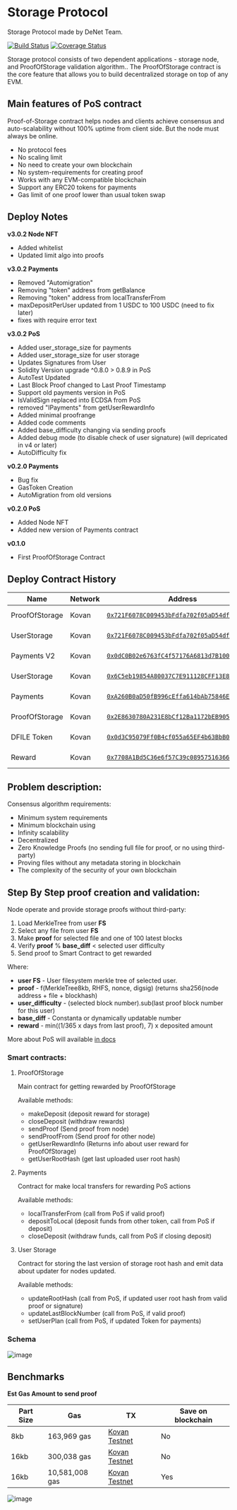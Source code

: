 # Storage Protocol

Storage Protocol made by DeNet Team.

[![Build Status](https://github.com/denetpro/storage-protocol/workflows/CI/badge.svg)](https://github.com/denetpro/storage-protocol/actions)
[![Coverage Status](https://coveralls.io/repos/github/denetpro/storage-protocol/badge.svg?branch=to-deploy)](https://coveralls.io/github/denetpro/storage-protocol/?branch=to-deploy)

Storage protocol consists of two dependent applications - storage node, and ProofOfStorage validation algorithm.. The ProofOfStorage contract is the core feature that allows you to build decentralized storage on top of any EVM.

## Main features of PoS contract

Proof-of-Storage contract helps nodes and clients achieve consensus and auto-scalability without 100% uptime from client side. But the node must always be online.

- No protocol fees
- No scaling limit
- No need to create your own blockchain
- No system-requirements for creating proof 
- Works with any EVM-compatible blockchain
- Support any ERC20 tokens for payments
- Gas limit of one proof lower than usual token swap

## Deploy Notes

**v3.0.2 Node NFT**
- Added whitelist
- Updated limit algo into proofs

**v3.0.2 Payments**
- Removed "Automigration"
- Removing "token" address from getBalance
- Removing "token" address from localTransferFrom
- maxDepositPerUser updated from 1 USDC to 100 USDC (need to fix later)
- fixes with require error text

**v3.0.2 PoS**
- Added user_storage_size for payments
- Added user_storage_size for user storage
- Updates Signatures from User
- Solidity Version upgrade ^0.8.0 > 0.8.9 in PoS
- AutoTest Updated
- Last Block Proof changed to Last Proof Timestamp
- Support old payments version in PoS
- IsValidSign replaced into ECDSA from PoS
- removed "IPayments" from getUserRewardInfo 
- Added minimal proofrange
- Added code comments
- Added base_difficulty changing via sending proofs
- Added debug mode (to disable check of user signature) (will depricated in v4 or later)
- AutoDifficulty fix 

**v0.2.0 Payments**
- Bug fix
- GasToken Creation
- AutoMigration from old versions

**v0.2.0 PoS**
- Added Node NFT
- Added new version of Payments contract

**v0.1.0**
- First ProofOfStorage Contract

## Deploy Contract History

Name|Network|Address|Updated|Status
|---|---|---|---|---|
|ProofOfStorage|Kovan|[`0x721F6078C009453bFdfa702f05aD54df7900B0eA`](https://kovan.etherscan.io/address/0x721F6078C009453bFdfa702f05aD54df7900B0eA)|2021-12-20|V3.0.2
|UserStorage|Kovan|[`0x721F6078C009453bFdfa702f05aD54df7900B0eA`](https://kovan.etherscan.io/address/0x0dC0B02e6763fC4f57176A6813d7B100C169AcC1)|2021-12-20|V3.0.2
|Payments V2| Kovan|[`0x0dC0B02e6763fC4f57176A6813d7B100C169AcC1`](https://kovan.etherscan.io/address0x98329d51486C0A942fCb3fAE5A0a18E05708cdc0)|2021-09-09|V0.3.0
|UserStorage|Kovan|[`0x6C5eb19854A80037C7E911128CFF13E81841A40F`](https://kovan.etherscan.io/address/0x6C5eb19854A80037C7E911128CFF13E81841A40F)|2021-05-26|V0.1.0
|Payments|Kovan|[`0xA260B0aD50fB996cEffa614bAb75846E06991622`](https://kovan.etherscan.io/address/0xA260B0aD50fB996cEffa614bAb75846E06991622)|2021-07-02|V0.1.0
ProofOfStorage|Kovan|[`0x2E8630780A231E8bCf12Ba1172bEB9055deEBF8B`](https://kovan.etherscan.io/address/0x2E8630780A231E8bCf12Ba1172bEB9055deEBF8B)|2021-05-22|V0.1.0
|DFILE Token|Kovan|[`0x0d3C95079Ff0B4cf055a65EF4b63BbB047456848`](https://kovan.etherscan.io/address/0x0d3C95079Ff0B4cf055a65EF4b63BbB047456848)|2021-05-21|V0.1.0
|Reward|Kovan|[`0x7708A1Bd5C36e6f57C39c089575163662B35Ea94`](https://kovan.etherscan.io)|2021-09-15|V0.3.0


## Problem description:

Consensus algorithm requirements:

- Minimum system requirements
- Minimum blockchain using
- Infinity scalability 
- Decentralized 
- Zero Knowledge Proofs (no sending full file for proof, or no using third-party)
- Proving files without any metadata storing in blockchain
- The complexity of the security of your own blockchain

## Step By Step proof creation and validation:

Node operate and provide storage proofs without third-party:

1. Load MerkleTree from user **FS**
2. Select any file from user **FS**
3. Make **proof** for selected file and one of 100 latest blocks
4. Verify **proof** % **base_diff** < selected user difficulty
5. Send proof to Smart Contract to get rewarded

Where:

- **user FS** - User filesystem merkle tree of selected user.
- **proof** - f(MerkleTree8kb, RHFS, nonce, digsig) (returns sha256(node address + file + blockhash)
- **user_difficulty** - (selected block number).sub(last proof block number for this user)
- **base_diff** - Constanta or dynamically updatable number
- **reward** - min((1/365 x days from last proof), 7) x deposited amount

More about PoS will available [in docs](/docs/digital%20paper.pdf)

### Smart contracts:

1. ProofOfStorage

    Main contract for getting rewarded by ProofOfStorage

    Available methods:

    - makeDeposit (deposit reward for storage)
    - closeDeposit (withdraw rewards)
    - sendProof (Send proof from node)
    - sendProofFrom (Send proof for other node)
    - getUserRewardInfo (Returns info about user reward for ProofOfStorage)
    - getUserRootHash (get last uploaded user root hash)

2. Payments

    Contract for make local transfers for rewarding PoS actions

    Available methods:

    - localTransferFrom (call from PoS if valid proof)
    - depositToLocal (deposit funds from other token, call from PoS if deposit)
    - closeDeposit (withdraw funds, call from PoS if closing deposit)

3. User Storage

    Contract for storing the last version of storage root hash and emit data about updater for nodes updated.

    Available methods:

    - updateRootHash (call from PoS, if updated user root hash from valid proof or signature)
    - updateLastBlockNumber (call from PoS, if valid proof)
    - setUserPlan (call from PoS, if updated Token for payments)

### Schema

![image](https://user-images.githubusercontent.com/9944728/130633580-071a0333-bb7b-4381-b8fc-6d386cb4154a.png)

## Benchmarks

**Est Gas Amount to send proof**

|Part Size|Gas|TX|Save on blockchain|
|---|---|---|---|
|8kb|163,969 gas|[Kovan Testnet](https://kovan.etherscan.io/tx/0xeeac74efd55becef0c70d4f0e599d37c43a848bcf2fbd6527f356e1e21282607)|No|
|16kb|300,038 gas|[Kovan Testnet](https://kovan.etherscan.io/tx/0xf48703c458954ba0e4609f18dce721a24a003db68565a9f354472e4edf687113)|No|
|16kb|10,581,008 gas|[Kovan Testnet](https://kovan.etherscan.io/tx/0xcdca6a4c3b8db736a4c75925255423bdffeddd4b12c38f3e68caa5b083c8f7fe)|Yes|

![image](https://user-images.githubusercontent.com/9944728/130641639-c150d81b-2090-4945-8949-82a2d8a5ffaf.png)
